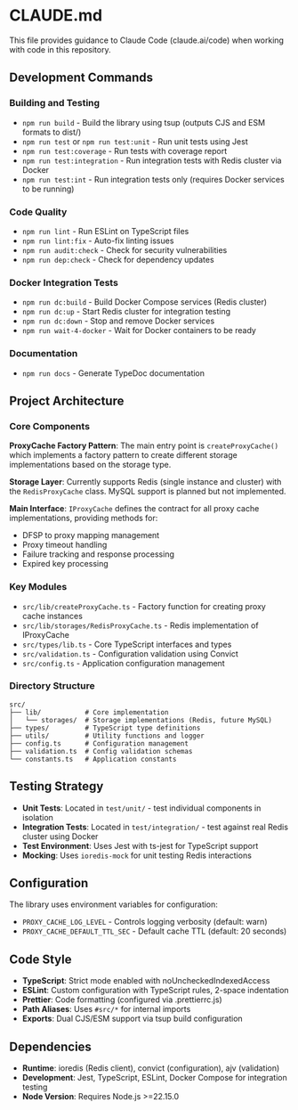 # CLAUDE.md

This file provides guidance to Claude Code (claude.ai/code) when working with code in this repository.

## Development Commands

### Building and Testing
- `npm run build` - Build the library using tsup (outputs CJS and ESM formats to dist/)
- `npm run test` or `npm run test:unit` - Run unit tests using Jest
- `npm run test:coverage` - Run tests with coverage report
- `npm run test:integration` - Run integration tests with Redis cluster via Docker
- `npm run test:int` - Run integration tests only (requires Docker services to be running)

### Code Quality
- `npm run lint` - Run ESLint on TypeScript files
- `npm run lint:fix` - Auto-fix linting issues
- `npm run audit:check` - Check for security vulnerabilities
- `npm run dep:check` - Check for dependency updates

### Docker Integration Tests
- `npm run dc:build` - Build Docker Compose services (Redis cluster)
- `npm run dc:up` - Start Redis cluster for integration testing
- `npm run dc:down` - Stop and remove Docker services
- `npm run wait-4-docker` - Wait for Docker containers to be ready

### Documentation
- `npm run docs` - Generate TypeDoc documentation

## Project Architecture

### Core Components

**ProxyCache Factory Pattern**: The main entry point is `createProxyCache()` which implements a factory pattern to create different storage implementations based on the storage type.

**Storage Layer**: Currently supports Redis (single instance and cluster) with the `RedisProxyCache` class. MySQL support is planned but not implemented.

**Main Interface**: `IProxyCache` defines the contract for all proxy cache implementations, providing methods for:
- DFSP to proxy mapping management
- Proxy timeout handling
- Failure tracking and response processing
- Expired key processing

### Key Modules

- `src/lib/createProxyCache.ts` - Factory function for creating proxy cache instances
- `src/lib/storages/RedisProxyCache.ts` - Redis implementation of IProxyCache
- `src/types/lib.ts` - Core TypeScript interfaces and types
- `src/validation.ts` - Configuration validation using Convict
- `src/config.ts` - Application configuration management

### Directory Structure

```
src/
├── lib/           # Core implementation
│   └── storages/  # Storage implementations (Redis, future MySQL)
├── types/         # TypeScript type definitions
├── utils/         # Utility functions and logger
├── config.ts      # Configuration management
├── validation.ts  # Config validation schemas
└── constants.ts   # Application constants
```

## Testing Strategy

- **Unit Tests**: Located in `test/unit/` - test individual components in isolation
- **Integration Tests**: Located in `test/integration/` - test against real Redis cluster using Docker
- **Test Environment**: Uses Jest with ts-jest for TypeScript support
- **Mocking**: Uses `ioredis-mock` for unit testing Redis interactions

## Configuration

The library uses environment variables for configuration:
- `PROXY_CACHE_LOG_LEVEL` - Controls logging verbosity (default: warn)
- `PROXY_CACHE_DEFAULT_TTL_SEC` - Default cache TTL (default: 20 seconds)

## Code Style

- **TypeScript**: Strict mode enabled with noUncheckedIndexedAccess
- **ESLint**: Custom configuration with TypeScript rules, 2-space indentation
- **Prettier**: Code formatting (configured via .prettierrc.js)
- **Path Aliases**: Uses `#src/*` for internal imports
- **Exports**: Dual CJS/ESM support via tsup build configuration

## Dependencies

- **Runtime**: ioredis (Redis client), convict (configuration), ajv (validation)
- **Development**: Jest, TypeScript, ESLint, Docker Compose for integration testing
- **Node Version**: Requires Node.js >=22.15.0
